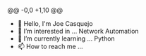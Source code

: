 @@ -0,0 +1,10 @@
- 👋 Hello, I'm Joe Casquejo
- 👀 I’m interested in ... Network Automation
- 🌱 I’m currently learning ... Python
- 📫 How to reach me ...

<!---
j00kah/j00kah is a ✨ special ✨ repository because its `README.md` (this file) appears on your GitHub profile.
You can click the Preview link to take a look at your changes.
--->
